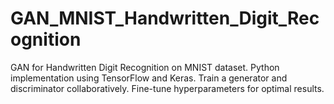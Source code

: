 # GAN_MNIST_Handwritten_Digit_Recognition
GAN for Handwritten Digit Recognition on MNIST dataset. Python implementation using TensorFlow and Keras. Train a generator and discriminator collaboratively. Fine-tune hyperparameters for optimal results.
